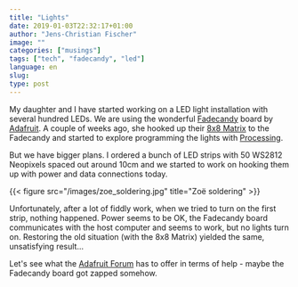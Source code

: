 ```yaml
---
title: "Lights"
date: 2019-01-03T22:32:17+01:00
author: "Jens-Christian Fischer"
image: ""
categories: ["musings"]
tags: ["tech", "fadecandy", "led"]
language: en
slug:
type: post
---
```


My daughter and I have started working on a LED light installation with several hundred LEDs.
We are using the wonderful [Fadecandy](https://www.adafruit.com/product/1689) board by [Adafruit](https:/www.adafruit.com). A couple of weeks ago, she hooked up their [8x8 Matrix](https://www.adafruit.com/product/1487) 
to the Fadecandy and started to explore programming the lights with [Processing](https://processing.org).

But we have bigger plans. I ordered a bunch of LED strips with 50 WS2812 Neopixels spaced out around 10cm
and we started to work on hooking them up with power and data connections today.

{{< figure src="/images/zoe_soldering.jpg" title="Zoë soldering" >}}

Unfortunately, after a lot of fiddly work, when we tried to turn on the first strip, nothing happened. 
Power seems to be OK, the Fadecandy board communicates with the host computer and seems to work, but no
lights turn on. Restoring the old situation (with the 8x8 Matrix) yielded the same, unsatisfying result...

Let's see what the [Adafruit Forum](https://forums.adafruit.com/viewtopic.php?f=47&t=145733) has to offer
in terms of help - maybe the Fadecandy board got zapped somehow.
